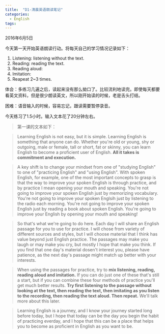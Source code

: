 ```yaml
---
title:  "D1-清晨英语朗读笔记"
categories: 
  - English
tags:
---
```

2016年6月5日

今天第一天开始英语朗读行动。将每天自己的学习情况记录如下：

1. Listening: listening without the text.
2. Reading: reading the text.
3. Reading aloud: 
4. Imitation:
5. Reapeat 2~3 times.

体会：多练习几遍之后，读起来没有那么拗口了。比较流利地读完。即使每天都要看英文资料，但是很少朗读英文，所以刚开始读的时候，老是舌头打结。

困难：语音输入的时候，容易忘记，跟读需要暂停录音。

今天练习了1.5小时。输入文本花了20分钟左右。


> 第一课的文本如下：

> Learning English is not easy, but it is simple. Learning English is something that anyone can do. Whether you're old or young, shy or outgoing, male or female, tall or short, fat or skinny, you can learn English to become a proficient user of English. **All it takes is commitment and execution.**

> A key shift is to change your mindset from one of "studying English" to one of "practicing English" and "using English". With spoken English, for example, one of the most important concepts to grasp is that the way to improve your spoken English is through practice, and by practice I mean opening your mouth and speaking. You're not going to improve your spoken English just by memorizing vocabulary. You're not going to improve your spoken Englsih just by listening to the radio each morning. You're not going to improve your spoken English just by reading a book about spoken English. You're going to improve your English by opening your mouth and speaking!

> So that's what we're going to do here. Each day I will share an English passage for you to use for practice. I will chose from variety of different sources and styles, but I will choose material that I think has value beyond just English practice. The passages may make you laugh or may make you cry, but mostly I hope that make you think. If you find that one day's material dosen't interest you, please have patience, as the next day's passage might match up better with your interests.

> When using the passages for practice, try to **mix listening, reading, reading aloud and imitation.** If you can do just one of these that's still a start, but if you can combine these four methods of practice you'll get much better results. **Try first listening to the passage without looking at the text, then reading the text, then imitating as you listen to the recording, then reading the text aloud. Then repeat.** We'll talk more about this later.

> Learning English is a journey, and I know your journey started long before today, but I hope that today can be the day you begin the habit of practicing everday, and I hope that this can be a place that helps you to become as proficient in English as you want to be.

[jekyll-docs]: http://jekyllrb.com/docs/home
[jekyll-gh]:   https://github.com/jekyll/jekyll
[jekyll-talk]: https://talk.jekyllrb.com/
